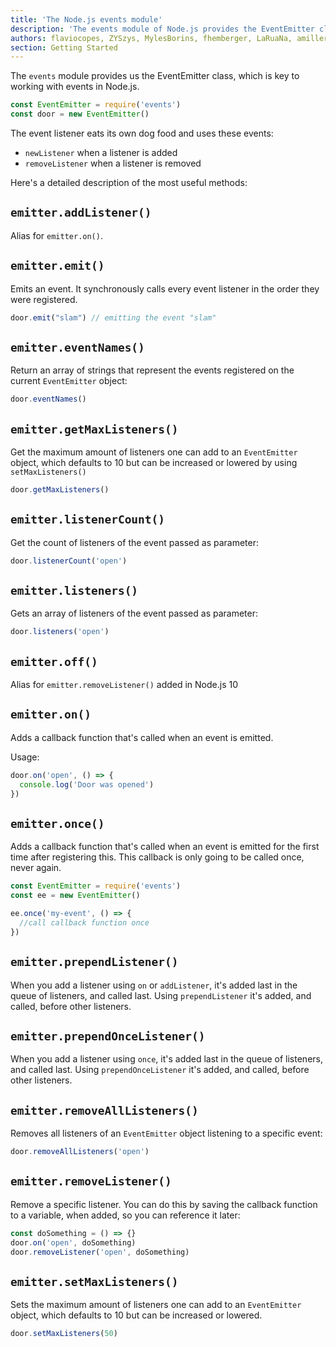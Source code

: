 ```yaml
---
title: 'The Node.js events module'
description: 'The events module of Node.js provides the EventEmitter class'
authors: flaviocopes, ZYSzys, MylesBorins, fhemberger, LaRuaNa, amiller-gh, ahmadawais
section: Getting Started
---
```


The `events` module provides us the EventEmitter class, which is key to working with events in Node.js.

```js
const EventEmitter = require('events')
const door = new EventEmitter()
```

The event listener eats its own dog food and uses these events:

* `newListener` when a listener is added
* `removeListener` when a listener is removed

Here's a detailed description of the most useful methods:

## `emitter.addListener()`

Alias for `emitter.on()`.

## `emitter.emit()`

Emits an event. It synchronously calls every event listener in the order they were registered.

```js
door.emit("slam") // emitting the event "slam"
```

## `emitter.eventNames()`

Return an array of strings that represent the events registered on the current `EventEmitter` object:

```js
door.eventNames()
```

## `emitter.getMaxListeners()`

Get the maximum amount of listeners one can add to an `EventEmitter` object, which defaults to 10 but can be increased or lowered by using `setMaxListeners()`

```js
door.getMaxListeners()
```

## `emitter.listenerCount()`

Get the count of listeners of the event passed as parameter:

```js
door.listenerCount('open')
```

## `emitter.listeners()`

Gets an array of listeners of the event passed as parameter:

```js
door.listeners('open')
```

## `emitter.off()`

Alias for `emitter.removeListener()` added in Node.js 10

## `emitter.on()`

Adds a callback function that's called when an event is emitted.

Usage:

```js
door.on('open', () => {
  console.log('Door was opened')
})
```

## `emitter.once()`

Adds a callback function that's called when an event is emitted for the first time after registering this. This callback is only going to be called once, never again.

```js
const EventEmitter = require('events')
const ee = new EventEmitter()

ee.once('my-event', () => {
  //call callback function once
})
```

## `emitter.prependListener()`

When you add a listener using `on` or `addListener`, it's added last in the queue of listeners, and called last. Using `prependListener` it's added, and called, before other listeners.

## `emitter.prependOnceListener()`

When you add a listener using `once`, it's added last in the queue of listeners, and called last. Using `prependOnceListener` it's added, and called, before other listeners.

## `emitter.removeAllListeners()`

Removes all listeners of an `EventEmitter` object listening to a specific event:

```js
door.removeAllListeners('open')
```

## `emitter.removeListener()`

Remove a specific listener. You can do this by saving the callback function to a variable, when added, so you can reference it later:

```js
const doSomething = () => {}
door.on('open', doSomething)
door.removeListener('open', doSomething)
```

## `emitter.setMaxListeners()`

Sets the maximum amount of listeners one can add to an `EventEmitter` object, which defaults to 10 but can be increased or lowered.

```js
door.setMaxListeners(50)
```
